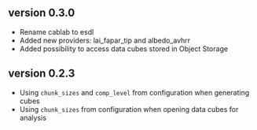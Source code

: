 ## version 0.3.0
* Rename cablab to esdl
* Added new providers: lai_fapar_tip and albedo_avhrr
* Added possibility to access data cubes stored in Object Storage 

## version 0.2.3

* Using `chunk_sizes` and `comp_level` from configuration when generating cubes
* Using `chunk_sizes` from configuration when opening data cubes for analysis
